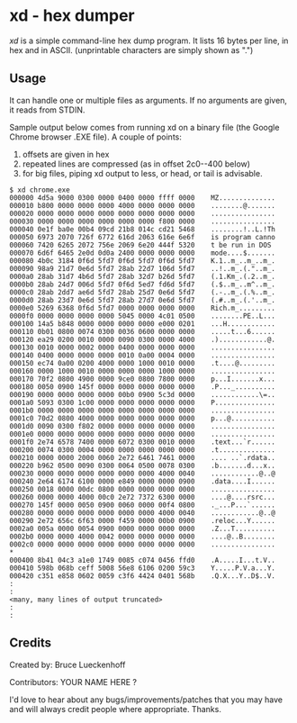 xd - hex dumper
===============

*xd* is a simple command-line hex dump program. It lists 16 bytes per line,
in hex and in ASCII. (unprintable characters are simply shown as ".")



Usage
-----

It can handle one or multiple files as arguments.
If no arguments are given, it reads from STDIN.

Sample output below comes from running xd on a binary file
(the Google Chrome browser .EXE file). A couple of points:
  1. offsets are given in hex
  2. repeated lines are compressed (as in offset 2c0--400 below)
  3. for big files, piping xd output to less, or head, or tail is advisable.


    $ xd chrome.exe
    000000 4d5a 9000 0300 0000 0400 0000 ffff 0000    MZ..............
    000010 b800 0000 0000 0000 4000 0000 0000 0000    ........@.......
    000020 0000 0000 0000 0000 0000 0000 0000 0000    ................
    000030 0000 0000 0000 0000 0000 0000 f800 0000    ................
    000040 0e1f ba0e 00b4 09cd 21b8 014c cd21 5468    ........!..L.!Th
    000050 6973 2070 726f 6772 616d 2063 616e 6e6f    is program canno
    000060 7420 6265 2072 756e 2069 6e20 444f 5320    t be run in DOS 
    000070 6d6f 6465 2e0d 0d0a 2400 0000 0000 0000    mode....$.......
    000080 4b0c 3184 0f6d 5fd7 0f6d 5fd7 0f6d 5fd7    K.1..m_..m_..m_.
    000090 98a9 21d7 0e6d 5fd7 28ab 22d7 106d 5fd7    ..!..m_.(."..m_.
    0000a0 28ab 31d7 4b6d 5fd7 28ab 32d7 b26d 5fd7    (.1.Km_.(.2..m_.
    0000b0 28ab 24d7 006d 5fd7 0f6d 5ed7 fd6d 5fd7    (.$..m_..m^..m_.
    0000c0 28ab 2dd7 ae6d 5fd7 28ab 25d7 0e6d 5fd7    (.-..m_.(.%..m_.
    0000d0 28ab 23d7 0e6d 5fd7 28ab 27d7 0e6d 5fd7    (.#..m_.(.'..m_.
    0000e0 5269 6368 0f6d 5fd7 0000 0000 0000 0000    Rich.m_.........
    0000f0 0000 0000 0000 0000 5045 0000 4c01 0500    ........PE..L...
    000100 14a5 b848 0000 0000 0000 0000 e000 0201    ...H............
    000110 0b01 0800 0074 0300 0036 0600 0000 0000    .....t...6......
    000120 ea29 0200 0010 0000 0090 0300 0000 4000    .)............@.
    000130 0010 0000 0002 0000 0400 0000 0000 0000    ................
    000140 0400 0000 0000 0000 0010 0a00 0004 0000    ................
    000150 ec74 0a00 0200 4000 0000 1000 0010 0000    .t....@.........
    000160 0000 1000 0010 0000 0000 0000 1000 0000    ................
    000170 70f2 0800 4900 0000 9ce0 0800 7800 0000    p...I.......x...
    000180 0050 0900 145f 0000 0000 0000 0000 0000    .P..._..........
    000190 0000 0000 0000 0000 00b0 0900 5c3d 0000    ............\=..
    0001a0 5093 0300 1c00 0000 0000 0000 0000 0000    P...............
    0001b0 0000 0000 0000 0000 0000 0000 0000 0000    ................
    0001c0 70d2 0800 4000 0000 0000 0000 0000 0000    p...@...........
    0001d0 0090 0300 f802 0000 0000 0000 0000 0000    ................
    0001e0 0000 0000 0000 0000 0000 0000 0000 0000    ................
    0001f0 2e74 6578 7400 0000 6072 0300 0010 0000    .text...`r......
    000200 0074 0300 0004 0000 0000 0000 0000 0000    .t..............
    000210 0000 0000 2000 0060 2e72 6461 7461 0000    .... ..`.rdata..
    000220 b962 0500 0090 0300 0064 0500 0078 0300    .b.......d...x..
    000230 0000 0000 0000 0000 0000 0000 4000 0040    ............@..@
    000240 2e64 6174 6100 0000 e849 0000 0000 0900    .data....I......
    000250 0018 0000 00dc 0800 0000 0000 0000 0000    ................
    000260 0000 0000 4000 00c0 2e72 7372 6300 0000    ....@....rsrc...
    000270 145f 0000 0050 0900 0060 0000 00f4 0800    ._...P...`......
    000280 0000 0000 0000 0000 0000 0000 4000 0040    ............@..@
    000290 2e72 656c 6f63 0000 f459 0000 00b0 0900    .reloc...Y......
    0002a0 005a 0000 0054 0900 0000 0000 0000 0000    .Z...T..........
    0002b0 0000 0000 4000 0042 0000 0000 0000 0000    ....@..B........
    0002c0 0000 0000 0000 0000 0000 0000 0000 0000    ................
    *
    000400 8b41 04c3 a1e0 1749 0085 c074 0456 ffd0    .A.....I...t.V..
    000410 598b 068b ceff 5008 56e8 6106 0200 59c3    Y.....P.V.a...Y.
    000420 c351 e858 0602 0059 c3f6 4424 0401 568b    .Q.X...Y..D$..V.
    :
    :
    <many, many lines of output truncated>
    :
    :


Credits
-------

Created by: Bruce Lueckenhoff

Contributors: YOUR NAME HERE ?

I'd love to hear about any bugs/improvements/patches
that you may have and will always credit people where
appropriate. Thanks.

